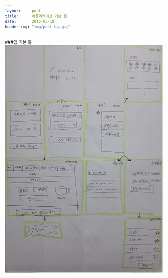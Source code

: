 ```yaml
---
layout:     post
title:      어플리케이션 기본 틀
date:       2015-03-18  
header-img: "img/post-bg.jpg"
---
```


###앱 기본 틀  
![app design](/img/0318app.jpg)  